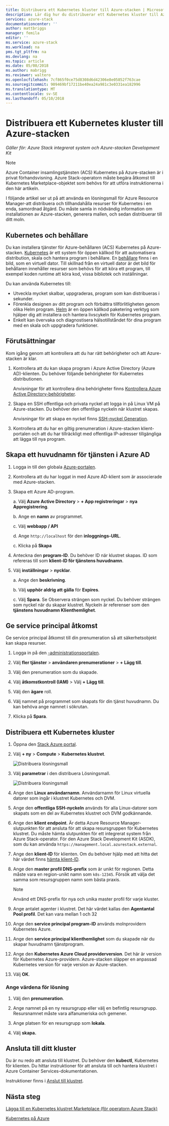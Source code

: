 ```yaml
---
title: Distribuera ett Kubernetes kluster till Azure-stacken | Microsoft Docs
description: Lär dig hur du distribuerar ett Kubernetes kluster till Azure-stacken.
services: azure-stack
documentationcenter: ''
author: mattbriggs
manager: femila
editor: ''
ms.service: azure-stack
ms.workload: na
pms.tgt_pltfrm: na
ms.devlang: na
ms.topic: article
ms.date: 05/08/2018
ms.author: mabrigg
ms.reviewer: waltero
ms.openlocfilehash: 7cf865f0ce75d8308d6d42306e8e05852f763cae
ms.sourcegitcommit: 909469bf17211be40ea24a981c3e0331ea182996
ms.translationtype: MT
ms.contentlocale: sv-SE
ms.lasthandoff: 05/10/2018
---
```

# <a name="deploy-a-kubernetes-cluster-to-azure-stack"></a>Distribuera ett Kubernetes kluster till Azure-stacken

*Gäller för: Azure Stack integrerat system och Azure-stacken Development Kit*

> [!Note]  
> Azure Container insamlingstjänsten (ACS) Kubernetes på Azure-stacken är i privat förhandsvisning. Azure Stack-operatorn måste begära åtkomst till Kubernetes Marketplace-objektet som behövs för att utföra instruktionerna i den här artikeln.

I följande artikel ser ut på att använda en lösningsmall för Azure Resource Manager-att distribuera och tillhandahålla resurser för Kubernetes i en enda, samordnad åtgärd. Du måste samla in nödvändig information om installationen av Azure-stacken, generera mallen, och sedan distribuerar till ditt moln.

## <a name="kubernetes-and-containers"></a>Kubernetes och behållare

Du kan installera tjänster för Azure-behållaren (ACS) Kubernetes på Azure-stacken. [Kubernetes](https://kubernetes.io) är ett system för öppen källkod för att automatisera distribution, skala och hantera program i behållare. En [behållare](https://www.docker.com/what-container) finns i en bild, som en virtuell dator. Till skillnad från en virtuell dator är det bild för behållaren innehåller resurser som behövs för att köra ett program, till exempel koden runtime att köra kod, vissa bibliotek och inställningar.

Du kan använda Kubernetes till:

- Utveckla mycket skalbar, uppgraderas, program som kan distribueras i sekunder. 
- Förenkla designen av ditt program och förbättra tillförlitligheten genom olika Helm program. [Helm](https://github.com/kubernetes/helm) är en öppen källkod paketering verktyg som hjälper dig att installera och hantera livscykeln för Kubernetes program.
- Enkelt kan övervaka och diagnostisera hälsotillståndet för dina program med en skala och uppgradera funktioner.

## <a name="prerequisites"></a>Förutsättningar 

Kom igång genom att kontrollera att du har rätt behörigheter och att Azure-stacken är klar.

1. Kontrollera att du kan skapa program i Azure Active Directory (Azure AD)-klienten. Du behöver följande behörigheter för Kubernetes distributionen.

    Anvisningar för att kontrollera dina behörigheter finns [Kontrollera Azure Active Directory-behörigheter](https://docs.microsoft.com/azure/azure-resource-manager/resource-group-create-service-principal-portal#check-azure-active-directory-permissions).

2. Skapa en SSH offentliga och privata nyckel att logga in på Linux VM på Azure-stacken. Du behöver den offentliga nyckeln när klustret skapas.

    Anvisningar för att skapa en nyckel finns [SSH-nyckel Generation](https://github.com/msazurestackworkloads/acs-engine/blob/master/docs/ssh.md#ssh-key-generation).

3. Kontrollera att du har en giltig prenumeration i Azure-stacken klient-portalen och att du har tillräckligt med offentliga IP-adresser tillgängliga att lägga till nya program.

## <a name="create-a-service-principal-in-azure-ad"></a>Skapa ett huvudnamn för tjänsten i Azure AD

1. Logga in till den globala [Azure-portalen](http://www.poartal.azure.com).
2. Kontrollera att du har loggat in med Azure AD-klient som är associerade med Azure-stacken.
3. Skapa ett Azure AD-program.

    a. Välj **Azure Active Directory** > **+ App registreringar** > **nya Appregistrering**.

    b. Ange en **namn** av programmet.

    c. Välj **webbapp / API**

    d. Ange `http://localhost` för den **inloggnings-URL**.

    c. Klicka på **Skapa**

4. Anteckna den **program-ID**. Du behöver ID när klustret skapas. ID som refereras till som **klient-ID för tjänstens huvudnamn**.

5. Välj **inställningar** > **nycklar**.

    a. Ange den **beskrivning**.

    b. Välj **upphör aldrig att gälla** för **Expires**.

    c. Välj **Spara**. Se Observera strängen som nyckel. Du behöver strängen som nyckel när du skapar klustret. Nyckeln är referenser som den **tjänstens huvudnamn Klienthemlighet**.



## <a name="give-the-service-principal-access"></a>Ge service principal åtkomst

Ge service principal åtkomst till din prenumeration så att säkerhetsobjekt kan skapa resurser.

1.  Logga in på den [-administrationsportalen](https://adminportal.local.azurestack.external).

2. Välj **fler tjänster** > **användaren prenumerationer** > **+ Lägg till**.

3. Välj den prenumeration som du skapade.

4. Välj **åtkomstkontroll (IAM)** > Välj **+ Lägg till**.

5. Välj den **ägare** roll.

6. Välj namnet på programmet som skapats för din tjänst huvudnamn. Du kan behöva ange namnet i sökrutan.

7. Klicka på **Spara**.

## <a name="deploy-a-kubernetes-cluster"></a>Distribuera ett Kubernetes kluster

1. Öppna den [Stack Azure portal](https://portal.local.azurestack.external).

2. Välj **+ ny** > **Compute** > **Kubernetes klustret**.

    ![Distribuera lösningsmall](../media/azure-stack-solution-template-kubernetes-cluster-add/azure-stack-kubernetes-cluster-solution-template.png)

3. Välj **parametrar** i den distribuera Lösningsmall.

    ![Distribuera lösningsmall](../media/azure-stack-solution-template-kubernetes-cluster-add/azure-stack-kubernetes-cluster-solution-template-parameters.png)

2. Ange den **Linux användarnamn**. Användarnamn för Linux virtuella datorer som ingår i klustret Kubernetes och DVM.

3. Ange den **offentliga SSH-nyckeln** används för alla Linux-datorer som skapats som en del av Kubernetes klustret och DVM godkännande.

4. Ange den **klient endpoint**. Är detta Azure Resource Manager-slutpunkten för att ansluta för att skapa resursgruppen för Kubernetes klustret. Du måste hämta slutpunkten för ett integrerat system från Azure Stack-operator. För den Azure Stack Development Kit (ASDK), som du kan använda `https://management.local.azurestack.external`.

5. Ange den **klient-ID** för klienten. Om du behöver hjälp med att hitta det här värdet finns [hämta klient-ID](https://docs.microsoft.com/azure/azure-resource-manager/resource-group-create-service-principal-portal#get-tenant-id). 

6. Ange den **master profil DNS-prefix** som är unikt för regionen. Detta måste vara en region-unikt namn som `k8s-12345`. Försök att välja det samma som resursgruppen namn som bästa praxis.

    > [!Note]  
    > Använd ett DNS-prefix för nya och unika master profil för varje kluster.

7. Ange antalet agenter i klustret. Det här värdet kallas den **Agentantal Pool profil**. Det kan vara mellan 1 och 32

8. Ange den **service principal program-ID** används molnprovidern Kubernetes Azure.

9. Ange den **service principal klienthemlighet** som du skapade när du skapar huvudnamn tjänstprogram.

10. Ange den **Kubernetes Azure Cloud providerversion**. Det här är version för Kubernetes Azure-providern. Azure-stacken släpper en anpassad Kubernetes version för varje version av Azure-stacken.

12. Välj **OK**.

### <a name="specify-the-solution-values"></a>Ange värdena för lösning

1. Välj den **prenumeration**.

2. Ange namnet på en ny resursgrupp eller välj en befintlig resursgrupp. Resursnamnet måste vara alfanumeriska och gemener.

3. Ange platsen för en resursgrupp som **lokala**.

4. Välj **skapa.**

## <a name="connect-to-your-cluster"></a>Ansluta till ditt kluster

Du är nu redo att ansluta till klustret. Du behöver den **kubectl**, Kubernetes för klienten. Du hittar instruktioner för att ansluta till och hantera klustret i Azure Container Services-dokumentationen.   

Instruktioner finns i [Anslut till klustret](https://docs.microsoft.com/azure/container-service/kubernetes/container-service-kubernetes-walkthrough#connect-to-the-cluster).

## <a name="next-steps"></a>Nästa steg

[Lägga till en Kubernetes klustret Marketplace (för operatorn Azure Stack)](..\azure-stack-solution-template-kubernetes-cluster-add.md)

[Kubernetes på Azure](https://docs.microsoft.com/azure/container-service/kubernetes/container-service-kubernetes-walkthrough)